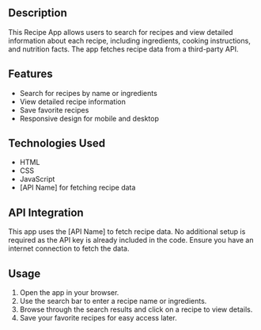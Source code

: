 ## Description
This Recipe App allows users to search for recipes and view detailed information about each recipe, including ingredients, cooking instructions, and nutrition facts. The app fetches recipe data from a third-party API.

## Features
- Search for recipes by name or ingredients
- View detailed recipe information
- Save favorite recipes
- Responsive design for mobile and desktop

## Technologies Used
- HTML
- CSS
- JavaScript
- [API Name] for fetching recipe data

## API Integration
This app uses the [API Name] to fetch recipe data. No additional setup is required as the API key is already included in the code. Ensure you have an internet connection to fetch the data.

## Usage
1. Open the app in your browser.
2. Use the search bar to enter a recipe name or ingredients.
3. Browse through the search results and click on a recipe to view details.
4. Save your favorite recipes for easy access later.

